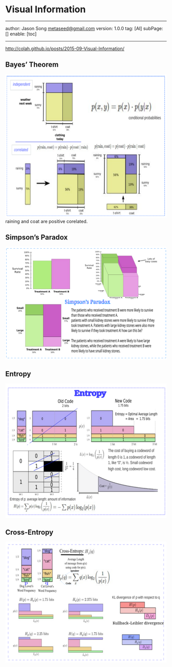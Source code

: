 # Visual Information
---
author: Jason Song <metaseed@gmail.com>
version: 1.0.0
tag: [AI]
subPage: []
enable: [toc]

---
http://colah.github.io/posts/2015-09-Visual-Information/

## Bayes’ Theorem
![](https://raw.githubusercontent.com/metasong/iam-data/master/documents/256/image/20230725T183533053Z-infor.svg)
raining and coat are positive corelated.

## Simpson’s Paradox
![](https://raw.githubusercontent.com/metasong/iam-data/master/documents/256/image/20230725T212732521Z-info6.svg)
## Entropy
![](https://raw.githubusercontent.com/metasong/iam-data/master/documents/256/image/20230725T215355234Z-info1.svg)

## Cross-Entropy
![](https://raw.githubusercontent.com/metasong/iam-data/master/documents/256/image/20230725T230503635Z-info3.svg)

